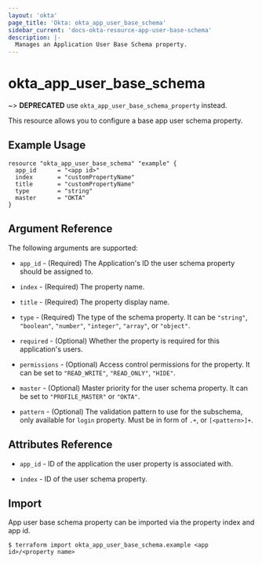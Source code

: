 ```yaml
---
layout: 'okta'
page_title: 'Okta: okta_app_user_base_schema'
sidebar_current: 'docs-okta-resource-app-user-base-schema'
description: |-
  Manages an Application User Base Schema property.
---
```


# okta_app_user_base_schema

~> **DEPRECATED** use `okta_app_user_base_schema_property` instead.

This resource allows you to configure a base app user schema property.

## Example Usage

```hcl
resource "okta_app_user_base_schema" "example" {
  app_id      = "<app id>"
  index       = "customPropertyName"
  title       = "customPropertyName"
  type        = "string"
  master      = "OKTA"
}
```

## Argument Reference

The following arguments are supported:

- `app_id` - (Required) The Application's ID the user schema property should be assigned to.

- `index` - (Required) The property name.

- `title` - (Required) The property display name.

- `type` - (Required) The type of the schema property. It can be `"string"`, `"boolean"`, `"number"`, `"integer"`, `"array"`, or `"object"`.

- `required` - (Optional) Whether the property is required for this application's users.

- `permissions` - (Optional) Access control permissions for the property. It can be set to `"READ_WRITE"`, `"READ_ONLY"`, `"HIDE"`.

- `master` - (Optional) Master priority for the user schema property. It can be set to `"PROFILE_MASTER"` or `"OKTA"`.

- `pattern` - (Optional) The validation pattern to use for the subschema, only available for `login` property. Must be in form of `.+`, or `[<pattern>]+`.

## Attributes Reference

- `app_id` - ID of the application the user property is associated with.

- `index` - ID of the user schema property.

## Import

App user base schema property can be imported via the property index and app id.

```
$ terraform import okta_app_user_base_schema.example <app id>/<property name>
```

